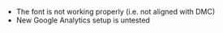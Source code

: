 * The font is not working properly (i.e. not aligned with DMC)
* New Google Analytics setup is untested
